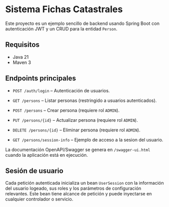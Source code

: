 # Sistema Fichas Catastrales

Este proyecto es un ejemplo sencillo de backend usando Spring Boot con autenticación JWT y un CRUD para la entidad `Person`.

## Requisitos
- Java 21
- Maven 3

## Endpoints principales
- `POST /auth/login` – Autenticación de usuarios.
- `GET /persons` – Listar personas (restringido a usuarios autenticados).
- `POST /persons` – Crear persona (requiere rol `ADMIN`).
- `PUT /persons/{id}` – Actualizar persona (requiere rol `ADMIN`).
- `DELETE /persons/{id}` – Eliminar persona (requiere rol `ADMIN`).

- `GET /persons/session-info` – Ejemplo de acceso a la sesion del usuario.

La documentación OpenAPI/Swagger se genera en `/swagger-ui.html` cuando la aplicación está en ejecución.

## Sesión de usuario

Cada petición autenticada inicializa un bean `UserSession` con la información del
usuario logeado, sus roles y los parámetros de configuración relevantes. Este
bean tiene alcance de petición y puede inyectarse en cualquier controlador o
servicio.
